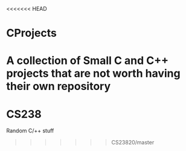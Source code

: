<<<<<<< HEAD
# CProjects
A collection of Small C and C++ projects that are not worth having their own repository
=======
# CS238
Random C/++ stuff
>>>>>>> CS23820/master
